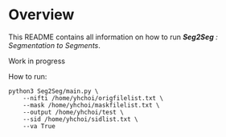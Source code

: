 # Overview

This README contains all information on how to run ***Seg2Seg*** *: Segmentation to Segments*.

Work in progress

How to run:
```
python3 Seg2Seg/main.py \
    --nifti /home/yhchoi/origfilelist.txt \
    --mask /home/yhchoi/maskfilelist.txt \
    --output /home/yhchoi/test \
    --sid /home/yhchoi/sidlist.txt \
    --va True
```
